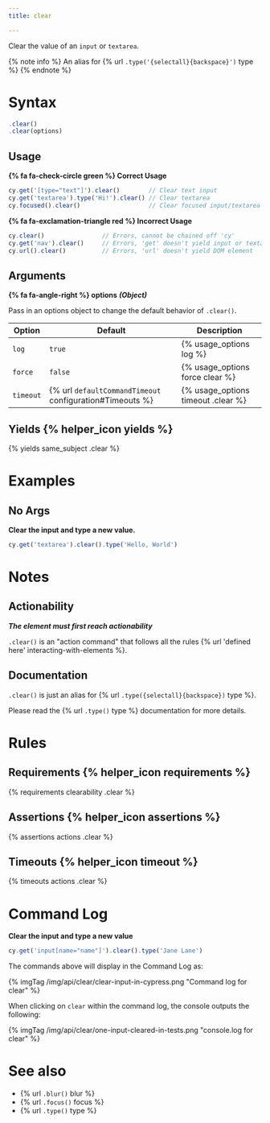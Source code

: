 ```yaml
---
title: clear

---
```


Clear the value of an `input` or `textarea`.

{% note info %}
An alias for {% url `.type('{selectall}{backspace}')` type %}
{% endnote %}

# Syntax

```javascript
.clear()
.clear(options)
```

## Usage

**{% fa fa-check-circle green %} Correct Usage**

```javascript
cy.get('[type="text"]').clear()        // Clear text input
cy.get('textarea').type('Hi!').clear() // Clear textarea
cy.focused().clear()                   // Clear focused input/textarea
```

**{% fa fa-exclamation-triangle red %} Incorrect Usage**

```javascript
cy.clear()                // Errors, cannot be chained off 'cy'
cy.get('nav').clear()     // Errors, 'get' doesn't yield input or textarea
cy.url().clear()          // Errors, 'url' doesn't yield DOM element
```

## Arguments

**{% fa fa-angle-right %} options**  ***(Object)***

Pass in an options object to change the default behavior of `.clear()`.

Option | Default | Description
--- | --- | ---
`log` | `true` | {% usage_options log %}
`force` | `false` | {% usage_options force clear %}
`timeout` | {% url `defaultCommandTimeout` configuration#Timeouts %} | {% usage_options timeout .clear %}

## Yields {% helper_icon yields %}

{% yields same_subject .clear %}

# Examples

## No Args

**Clear the input and type a new value.**

```javascript
cy.get('textarea').clear().type('Hello, World')
```

# Notes

## Actionability

***The element must first reach actionability***

`.clear()` is an "action command" that follows all the rules {% url 'defined here' interacting-with-elements %}.

## Documentation

`.clear()` is just an alias for {% url `.type({selectall}{backspace})` type %}.

Please read the {% url `.type()` type %} documentation for more details.

# Rules

## Requirements {% helper_icon requirements %}

{% requirements clearability .clear %}

## Assertions {% helper_icon assertions %}

{% assertions actions .clear %}

## Timeouts {% helper_icon timeout %}

{% timeouts actions .clear %}

# Command Log

**Clear the input and type a new value**

```javascript
cy.get('input[name="name"]').clear().type('Jane Lane')
```

The commands above will display in the Command Log as:

{% imgTag /img/api/clear/clear-input-in-cypress.png "Command log for clear" %}

When clicking on `clear` within the command log, the console outputs the following:

{% imgTag /img/api/clear/one-input-cleared-in-tests.png "console.log for clear" %}

# See also

- {% url `.blur()` blur %}
- {% url `.focus()` focus %}
- {% url `.type()` type %}
